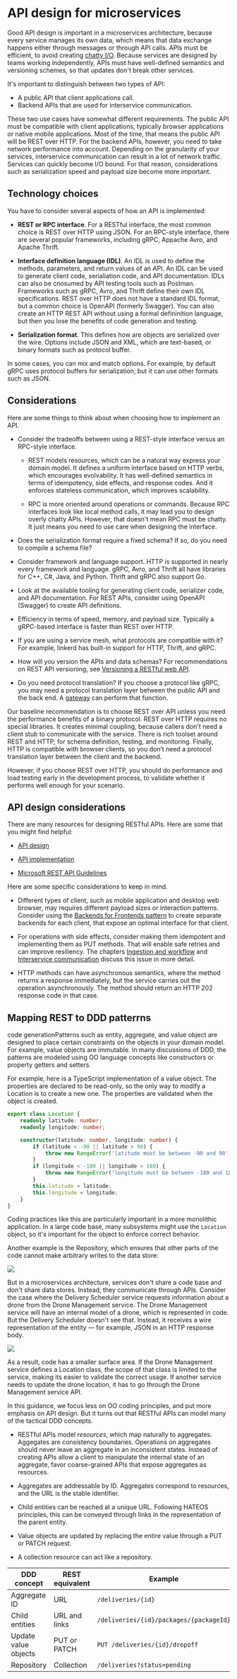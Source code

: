 # API design for microservices

Good API design is important in a microservices architecture, because every service manages its own data, which means that data exchange happens either through messages or through API calls. APIs must be efficient, to avoid creating [chatty I/O](../antipatterns/chatty-io/index.md). Because services are designed by teams working independently, APIs must have well-defined semantics and versioning schemes, so that updates don't break other services.

It's important to distinguish between two types of API:

- A public API that client applications call. 
- Backend APIs that are used for interservice communication.

These two use cases have somewhat different requirements. The public API must be compatible with client applications, typically browser applications or native mobile applications. Most of the time, that means the public API will be REST over HTTP. For the backend APIs, however, you need to take network performance into account. Depending on the granularity of your services, interservice communication can result in a lot of network traffic. Services can quickly become I/O bound. For that reason, considerations such as serialization speed and payload size become more important.

## Technology choices

You have to consider several aspects of how an API is implemented:

- **REST or RPC interface**. For a RESTful interface, the most common choice is REST over HTTP using JSON. For an RPC-style interface, there are several popular frameworks, including gRPC, Appache Avro, and Apache Thrift.  

- **Interface definition language (IDL)**. An IDL is used to define the methods, parameters, and return values of an API. An IDL can be used to generate client code, serialiation code, and API documentation. IDLs can also be cnosumed by API testing tools such as Postman. Frameworks such as gRPC, Avro, and Thrift define their own IDL specifications. REST over HTTP does not have a standard IDL format, but a common choice is OpenAPI (formerly Swagger). You can also create an HTTP REST API without using a formal defininition language, but then you lose the benefits of code generation and testing.

- **Serialization format**. This defines how are objects are serialized over the wire. Options include JSON and XML, which are text-based, or binary formats such as protocol buffer. 

In some cases, you can mix and match options. For example, by default gRPC uses protocol buffers for serialization, but it can use other formats such as JSON.

## Considerations

Here are some things to think about when choosing how to implement an API.

- Consider the tradeoffs between using a REST-style interface versus an RPC-style interface.

    - REST models resources, which can be a natural way express your domain model. It defines a uniform interface based on HTTP verbs, which encourages evolvability. It has well-defined semantics in terms of idempotency, side effects, and response codes. And it enforces stateless communication, which improves scalability. 

    - RPC is more oriented around operations or commands. Because RPC interfaces look like local method calls, it may lead you to design overly chatty APIs. However, that doesn't mean RPC must be chatty. It just means you need to use care when designing the interface.

- Does the serialization format require a fixed schema? If so, do you need to compile a schema file?

- Consider framework and language support. HTTP is supported in nearly every framework and language. gRPC, Avro, and Thrift all have libraries for C++, C#, Java, and Python. Thrift and gRPC also support Go. 

- Look at the available tooling for generating client code, serializer code, and API documentation. For REST APIs, consider using OpenAPI (Swagger) to create API definitions. 

- Efficiency in terms of speed, memory, and payload size. Typically a gRPC-based interface is faster than REST over HTTP.
 
- If you are using a service mesh, what protocols are compatible with it? For example, linkerd has built-in support for HTTP, Thrift, and gRPC. 

- How will you version the APIs and data schemas? For recommendations on REST API versioning, see [Versioning a RESTful web API](../best-practices/api-design.md#versioning-a-restful-web-api).

- Do you need protocol translation? If you choose a protocol like gRPC, you may need a protocol translation layer between the public API and the back end. A [gateway](./gateway.md) can perform that function.

Our baseline recommendation is to choose REST over API unless you need the performance benefits of a binary protocol. REST over HTTP requires no special libraries. It creates minimal coupling, because callers don't need a client stub to communicate with the service. There is rich toolset around REST and HTTP, for schema definition, testing, and monitoring. Finally, HTTP is compatible with browser clients, so you don’t need a protocol translation layer between the client and the backend. 

However, if you choose REST over HTTP, you should do performance and load testing early in the development process, to validate whether it performs well enough for your scenario.

## API design considerations

There are many resources for designing RESTful APIs. Here are some that you might find helpful:

- [API design](../best-practices/api-design.md) 

- [API implementation](../best-practices/api-implementation.md) 

- [Microsoft REST API Guidelines](https://github.com/Microsoft/api-guidelines)

Here are some specific considerations to keep in mind.

- Different types of client, such as mobile application and desktop web browser, may requires different payload sizes or interaction patterns. Consider using the [Backends for Frontends pattern](../patterns/backends-for-frontends.md) to create separate backends for each client, that expose an optimal interface for that client.

- For operations with side effects, consider making them idempotent and implementing them as PUT methods. That will enable safe retries and can improve resiliency. The chapters [Ingestion and workflow](./ingestion-workflow.md#idempotent-vs-non-idempotent-operations) and [Interservice communication](./interservice-communication.md) discuss this issue in more detail.

- HTTP methods can have asynchronous semantics, where the method returns a response immediately, but the service carries out the operation asynchronously. The method should return an HTTP 202 response code in that case.

## Mapping REST to DDD patterrns

code generationPatterns such as entity, aggregate, and value object are designed to place certain constraints on the objects in your domain model. For example, value objects are immutable. In many discussions of DDD, the patterns are modeled using OO language concepts like constructors or property getters and setters. 

For example, here is a TypeScript implementation of a value object. The properties are declared to be read-only, so the only way to modify a Location is to create a new one. The properties are validated when the object is created.

```ts
export class Location {
    readonly latitude: number;
    readonly longitude: number;

    constructor(latitude: number, longitude: number) {
        if (latitude < -90 || latitude > 90) {
            throw new RangeError('latitude must be between -90 and 90');
        }
        if (longitude < -180 || longitude > 180) {
            throw new RangeError('longitude must be between -180 and 180');
        }
        this.latitude = latitude;
        this.longitude = longitude;
    }
}
```

Coding practices like this are particularly important in a more monolithic application. In a large code base, many subsystems might use the `Location` object, so it's important for the object to enforce correct behavior. 

Another example is the Repository, which ensures that other parts of the code cannot make arbitrary writes to the data store:

![](./images/repository.svg)

But in a microservices architecture, services don't share a code base and don't share data stores. Instead, they communicate through APIs. Consider the case where the Delivery Scheduler service requests information about a drone from the Drone Management service. The Drone Management service will have an internal model of a drone, which is represented in code. But the Delivery Scheduler doesn't see that. Instead, it receives a wire representation of the entity &mdash; for example, JSON in an HTTP response body.

![](./images/ddd-rest.svg)

As a result, code has a smaller surface area. If the Drone Management service defines a Location class, the scope of that class is limited to the service, making its easier to validate the correct usage. If another service needs to update the drone location, it has to go through the Drone Management service API.

In this guidance, we focus less on OO coding principles, and put more emphasis on API design. But it turns out that RESTful APIs can model many of the tactical DDD concepts.

- RESTful APIs model *resources*, which map naturally to aggregates. Aggegates are consistency boundaries. Operations on aggregates should never leave an aggregate in an inconsistent states.  Instead of creating APIs allow a client to manipulate the internal state of an aggregate, favor coarse-grained APIs that expose aggregates as resources.

- Aggregates are addressable by ID. Aggregates correspond to resources, and the URL is the stable identifier.

- Child entities can be reached at a unique URL. Following HATEOS principles, this can be conveyed through links in the representation of the parent entity.

- Value objects are updated by replacing the entire value through a PUT or PATCH request.

- A collection resource can act like a repository.

| DDD concept | REST equivalent | Example | 
|-------------|-----------------|---------|
| Aggregate ID | URL | `/deliveries/{id}` |
| Child entities | URL and links | `/deliveries/{id}/packages/{packageId}` |
| Update value objects | PUT or PATCH | `PUT /deliveries/{id}/dropoff` |
| Repository | Collection | `/deliveries?status=pending` |

